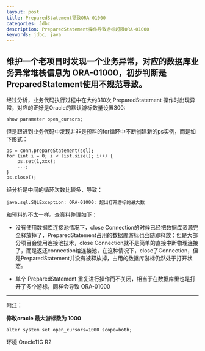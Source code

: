 ```yaml
---
layout: post
title: PreparedStatement导致ORA-01000
categories: Jdbc
description: PreparedStatement操作导致游标超限ORA-01000
keywords: jdbc, java
---
```


维护一个老项目时发现一个业务异常，对应的数据库业务异常堆栈信息为 ORA-01000，初步判断是PreparedStatement使用不规范导致。
---

经过分析，业务代码执行过程中在大约310次 PreparedStatement 操作时出现异常，对应的正好是Oracle的默认游标数量设置300:

`show parameter open_cursors;`

但是跟进到业务代码中发现并非是预料的for循环中不断创建新的ps实例，而是如下形式：

	ps = conn.prepareStatement(sql);
    for (int i = 0; i < list.size(); i++) {
		ps.set(1,xxx);
		...;
	}
	ps.close();

经分析是中间的循环次数比较多，导致：

`java.sql.SQLException: ORA-01000: 超出打开游标的最大数`

和预料的不太一样。查资料整理如下：

- 没有使用数据库连接池情况下，close Connection的时候已经把数据库资源完全释放掉了，PreparedStatement占用的数据库游标也会随即释放；但是大部分项目会使用连接池技术，close Connection就不是简单的直接中断物理连接了，而是返还connection给连接池，在这种情况下，close了Connection，但是PreparedStatement并没有被释放掉，占用的数据库游标仍然处于打开状态。

- 单个 PreparedStatement 重复进行操作而不关闭，相当于在数据库里也是打开了多个游标，同样会导致 ORA-01000

---

附注：

**修改oracle 最大游标数为 1000**

`alter system set open_cursors=1000 scope=both;`

环境 Oracle11G R2